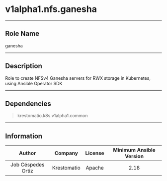 



# v1alpha1.nfs.ganesha

---
## Role Name

ganesha

---
## Description

Role to create NFSv4 Ganesha servers for RWX storage in Kubernetes, using Ansible Operator SDK

---
## Dependencies

> krestomatio.k8s.v1alpha1.common


---
## Information


|Author|Company|License|Minimum Ansible Version|
| :---: | :---: | :---: | :---: |
|Job Céspedes Ortiz|Krestomatio|Apache|2.18|
